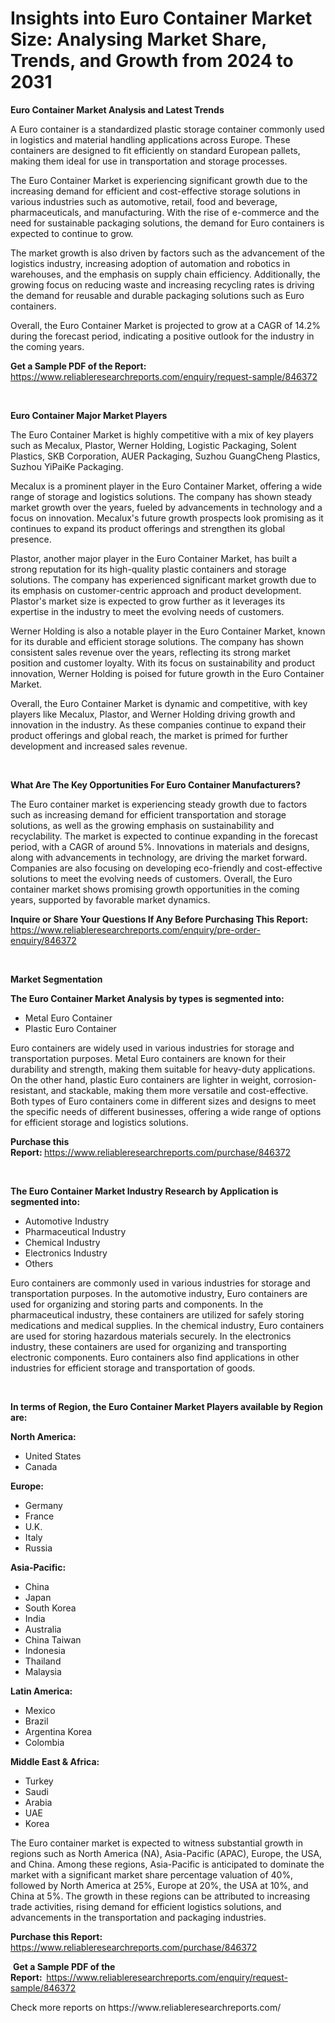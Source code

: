 <p><h1>Insights into Euro Container Market Size: Analysing Market Share, Trends, and Growth from 2024 to 2031</h1></p><p><strong>Euro Container Market Analysis and Latest Trends</strong></p>
<p><p>A Euro container is a standardized plastic storage container commonly used in logistics and material handling applications across Europe. These containers are designed to fit efficiently on standard European pallets, making them ideal for use in transportation and storage processes.</p><p>The Euro Container Market is experiencing significant growth due to the increasing demand for efficient and cost-effective storage solutions in various industries such as automotive, retail, food and beverage, pharmaceuticals, and manufacturing. With the rise of e-commerce and the need for sustainable packaging solutions, the demand for Euro containers is expected to continue to grow.</p><p>The market growth is also driven by factors such as the advancement of the logistics industry, increasing adoption of automation and robotics in warehouses, and the emphasis on supply chain efficiency. Additionally, the growing focus on reducing waste and increasing recycling rates is driving the demand for reusable and durable packaging solutions such as Euro containers.</p><p>Overall, the Euro Container Market is projected to grow at a CAGR of 14.2% during the forecast period, indicating a positive outlook for the industry in the coming years.</p></p>
<p><strong>Get a Sample PDF of the Report:&nbsp;</strong> <a href="https://www.reliableresearchreports.com/enquiry/request-sample/846372">https://www.reliableresearchreports.com/enquiry/request-sample/846372</a></p>
<p>&nbsp;</p>
<p><strong>Euro Container Major Market Players</strong></p>
<p><p>The Euro Container Market is highly competitive with a mix of key players such as Mecalux, Plastor, Werner Holding, Logistic Packaging, Solent Plastics, SKB Corporation, AUER Packaging, Suzhou GuangCheng Plastics, Suzhou YiPaiKe Packaging. </p><p>Mecalux is a prominent player in the Euro Container Market, offering a wide range of storage and logistics solutions. The company has shown steady market growth over the years, fueled by advancements in technology and a focus on innovation. Mecalux's future growth prospects look promising as it continues to expand its product offerings and strengthen its global presence.</p><p>Plastor, another major player in the Euro Container Market, has built a strong reputation for its high-quality plastic containers and storage solutions. The company has experienced significant market growth due to its emphasis on customer-centric approach and product development. Plastor's market size is expected to grow further as it leverages its expertise in the industry to meet the evolving needs of customers.</p><p>Werner Holding is also a notable player in the Euro Container Market, known for its durable and efficient storage solutions. The company has shown consistent sales revenue over the years, reflecting its strong market position and customer loyalty. With its focus on sustainability and product innovation, Werner Holding is poised for future growth in the Euro Container Market.</p><p>Overall, the Euro Container Market is dynamic and competitive, with key players like Mecalux, Plastor, and Werner Holding driving growth and innovation in the industry. As these companies continue to expand their product offerings and global reach, the market is primed for further development and increased sales revenue.</p></p>
<p>&nbsp;</p>
<p><strong>What Are The Key Opportunities For Euro Container Manufacturers?</strong></p>
<p><p>The Euro container market is experiencing steady growth due to factors such as increasing demand for efficient transportation and storage solutions, as well as the growing emphasis on sustainability and recyclability. The market is expected to continue expanding in the forecast period, with a CAGR of around 5%. Innovations in materials and designs, along with advancements in technology, are driving the market forward. Companies are also focusing on developing eco-friendly and cost-effective solutions to meet the evolving needs of customers. Overall, the Euro container market shows promising growth opportunities in the coming years, supported by favorable market dynamics.</p></p>
<p><strong>Inquire or Share Your Questions If Any Before Purchasing This Report:</strong> <a href="https://www.reliableresearchreports.com/enquiry/pre-order-enquiry/846372">https://www.reliableresearchreports.com/enquiry/pre-order-enquiry/846372</a></p>
<p>&nbsp;</p>
<p><strong>Market Segmentation</strong></p>
<p><strong>The Euro Container Market Analysis by types is segmented into:</strong></p>
<p><ul><li>Metal Euro Container</li><li>Plastic Euro Container</li></ul></p>
<p><p>Euro containers are widely used in various industries for storage and transportation purposes. Metal Euro containers are known for their durability and strength, making them suitable for heavy-duty applications. On the other hand, plastic Euro containers are lighter in weight, corrosion-resistant, and stackable, making them more versatile and cost-effective. Both types of Euro containers come in different sizes and designs to meet the specific needs of different businesses, offering a wide range of options for efficient storage and logistics solutions.</p></p>
<p><strong>Purchase this Report:&nbsp;</strong><a href="https://www.reliableresearchreports.com/purchase/846372">https://www.reliableresearchreports.com/purchase/846372</a></p>
<p>&nbsp;</p>
<p><strong>The Euro Container Market Industry Research by Application is segmented into:</strong></p>
<p><ul><li>Automotive Industry</li><li>Pharmaceutical Industry</li><li>Chemical Industry</li><li>Electronics Industry</li><li>Others</li></ul></p>
<p><p>Euro containers are commonly used in various industries for storage and transportation purposes. In the automotive industry, Euro containers are used for organizing and storing parts and components. In the pharmaceutical industry, these containers are utilized for safely storing medications and medical supplies. In the chemical industry, Euro containers are used for storing hazardous materials securely. In the electronics industry, these containers are used for organizing and transporting electronic components. Euro containers also find applications in other industries for efficient storage and transportation of goods.</p></p>
<p>&nbsp;</p>
<p><strong>In terms of Region, the Euro Container Market Players available by Region are:</strong></p>
<p>
    <p> <strong> North America: </strong>
        <ul>
            <li>United States</li>
            <li>Canada</li>
        </ul>
        </p> 
    <p> <strong> Europe: </strong>
        <ul>
            <li>Germany</li>
            <li>France</li>
            <li>U.K.</li>
            <li>Italy</li>
            <li>Russia</li>
        </ul>
        </p> 
    <p> <strong> Asia-Pacific: </strong>
        <ul>
            <li>China</li>
            <li>Japan</li>
            <li>South Korea</li>
            <li>India</li>
            <li>Australia</li>
            <li>China Taiwan</li>
            <li>Indonesia</li>
            <li>Thailand</li>
            <li>Malaysia</li>
        </ul>
        </p> 
    <p> <strong> Latin America: </strong>
        <ul>
            <li>Mexico</li>
            <li>Brazil</li>
            <li>Argentina Korea</li>
            <li>Colombia</li>
        </ul>
        </p> 
    <p> <strong> Middle East & Africa: </strong>
        <ul>
            <li>Turkey</li>
            <li>Saudi</li>
            <li>Arabia</li>
            <li>UAE</li>
            <li>Korea</li>
        </ul>
    </p>
    </p>
<p><p>The Euro container market is expected to witness substantial growth in regions such as North America (NA), Asia-Pacific (APAC), Europe, the USA, and China. Among these regions, Asia-Pacific is anticipated to dominate the market with a significant market share percentage valuation of 40%, followed by North America at 25%, Europe at 20%, the USA at 10%, and China at 5%. The growth in these regions can be attributed to increasing trade activities, rising demand for efficient logistics solutions, and advancements in the transportation and packaging industries.</p></p>
<p><strong>Purchase this Report: </strong><a href="https://www.reliableresearchreports.com/purchase/846372">https://www.reliableresearchreports.com/purchase/846372</a></p>
<p>&nbsp;<strong>Get a Sample PDF of the Report:&nbsp;&nbsp;</strong><a href="https://www.reliableresearchreports.com/enquiry/request-sample/846372">https://www.reliableresearchreports.com/enquiry/request-sample/846372</a></p>
<p><strong></strong></p>
<p>Check more reports on https://www.reliableresearchreports.com/</p>